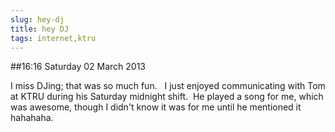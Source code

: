 ```yaml
---
slug: hey-dj
title: hey DJ
tags: internet,ktru
---
```


##16:16 Saturday 02 March 2013

I miss DJing; that was so much fun.   I just enjoyed communicating with Tom at KTRU during his Saturday midnight shift.  He played a song for me, which was awesome, though I didn't know it was for me until he mentioned it hahahaha.


